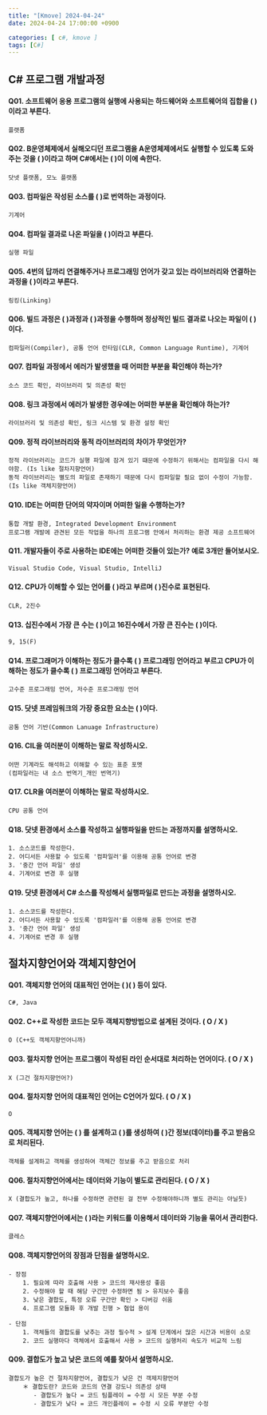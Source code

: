 ```yaml
---
title: "[Kmove] 2024-04-24"
date: 2024-04-24 17:00:00 +0900

categories: [ c#, kmove ]
tags: [C#]
---
```



## C# 프로그램 개발과정


 #### Q01. 소프트웨어 응용 프로그램의 실행에 사용되는 하드웨어와 소프트웨어의 집합을 (    )이라고 부른다.
    플랫폼

 #### Q02. B운영체제에서 실해오디던 프로그램을 A운영체제에서도 실행할 수 있도록 도와주는 것을 (    )이라고 하며 C#에서는 (     )이 이에 속한다.
    닷넷 플랫폼, 모노 플랫폼


 #### Q03. 컴파일은 작성된 소스를 (   )로 번역하는 과정이다.
    기계어

 #### Q04. 컴파일 결과로 나온 파일을 (    )이라고 부른다.
    실행 파일


 #### Q05. 4번의 답까리 연결해주거나 프로그래밍 언어가 갖고 있는 라이브러리와 연결하는 과정을 (     )이라고 부른다.
    링킹(Linking)


 #### Q06. 빌드 과정은 (    )과정과 (    )과정을 수행하며 정상적인 빌드 결과로 나오는 파일이 (    )이다.
    컴파일러(Compiler), 공통 언어 런타임(CLR, Common Language Runtime), 기계어


#### Q07. 컴파일 과정에서 에러가 발생했을 때 어떠한 부분을 확인해야 하는가?
    소스 코드 확인, 라이브러리 및 의존성 확인


#### Q08. 링크 과정에서 에러가 발생한 경우에는 어떠한 부분을 확인해야 하는가?
    라이브러리 및 의존성 확인, 링크 시스템 및 환경 설정 확인


#### Q09. 정적 라이브러리와 동적 라이브러리의 차이가 무엇인가?
    정적 라이브러리는 코드가 실행 파일에 잠겨 있기 떄문에 수정하기 위해서는 컴파일을 다시 해야함. (Is like 절차지향언어)
    동적 라이브러리는 별도의 파일로 존재하기 때문에 다시 컴파일할 필요 없이 수정이 가능함. (Is like 객체지향언어)


#### Q10. IDE는 어떠한 단어의 약자이며 어떠한 일을 수행하는가?
    통합 개발 환경, Integrated Development Environment
    프로그램 개발에 관견된 모든 작업을 하나의 프로그램 안에서 처리하는 환경 제공 소프트웨어

#### Q11. 개발자들이 주로 사용하는 IDE에는 어떠한 것들이 있는가? 예로 3개만 들어보시오.
    Visual Studio Code, Visual Studio, IntelliJ

#### Q12. CPU가 이해할 수 있는 언어를 (     )라고 부르며 (     )진수로 표현된다.
    CLR, 2진수


#### Q13. 십진수에서 가장 큰 수는 (     )이고 16진수에서 가장 큰 진수는 (     )이다.
    9, 15(F)


#### Q14. 프로그래머가 이해하는 정도가 클수록 (       ) 프로그래밍 언어라고 부르고 CPU가 이해하는 정도가 클수록 (      ) 프로그래밍 언어라고 부른다.
    고수준 프로그래밍 언어, 저수준 프로그래밍 언어


#### Q15. 닷넷 프레임워크의 가장 중요한 요소는 (      )이다.
    공통 언어 기반(Common Lanuage Infrastructure)


#### Q16. CIL을 여러분이 이해하는 말로 작성하시오.
    어떤 기계라도 해석하고 이해할 수 있는 표준 포멧
    (컴파일러는 내 소스 번역기_개인 번역기)


#### Q17. CLR을 여러분이 이해하는 말로 작성하시오.
    CPU 공통 언어


#### Q18. 닷넷 환경에서 소스를 작성하고 실행파일을 만드는 과정까지를 설명하시오.
    1. 소스코드를 작성한다.
    2. 어디서든 사용할 수 있도록 '컴파일러'를 이용해 공통 언어로 변경
    3. '중간 언어 파일' 생성
    4. 기계어로 변경 후 실행


#### Q19. 닷넷 환경에서 C# 소스를 작성해서 실행파일로 만드는 과정을 설명하시오.
    1. 소스코드를 작성한다.
    2. 어디서든 사용할 수 있도록 '컴파일러'를 이용해 공통 언어로 변경
    3. '중간 언어 파일' 생성
    4. 기계어로 변경 후 실행






## 절차지향언어와 객체지향언어


 #### Q01. 객체지향 언어의 대표적인 언어는 (     )(     ) 등이 있다.
    C#, Java


 #### Q02. C++로 작성한 코드는 모두 객체지향방법으로 설계된 것이다. ( O / X )
    O (C++도 객체지향언어니까)


 #### Q03. 절차지향 언어는 프로그램이 작성된 라인 순서대로 처리하는 언어이다. ( O / X )
    X (그건 절차지향언어?)


 #### Q04. 절차지향 언어의 대표적인 언어는 C언어가 있다. ( O / X )
    O


 #### Q05. 객체지향 언어는 (     ) 를 설계하고 (    )를 생성하여 (     )간 정보(데이터)를 주고 받음으로 처리된다.
    객체를 설계하고 객체를 생성하여 객체간 정보를 주고 받음으로 처리


 #### Q06. 절차지향언어에서는 데이터와 기능이 별도로 관리된다. ( O / X )
    X (결합도가 높고, 하나를 수정하면 관련된 걸 전부 수정해야하니까 별도 관리는 아닐듯)


 #### Q07. 객체지향언어에서는 (      )라는 키워드를 이용해서 데이터와 기능을 묶어서 관리한다.
    클레스


 #### Q08. 객체지향언어의 장점과 단점을 설명하시오.
    - 장점
        1. 필요에 따라 호출해 사용 > 코드의 재사용성 좋음
        2. 수정해야 할 때 해당 구간만 수정하면 됨 > 유지보수 좋음
        3. 낮은 결합도, 특정 오류 구간만 확인 > 디버깅 쉬움
        4. 프로그램 모듈화 후 개발 진행 > 협업 용이

    - 단점
        1. 객체들의 결합도를 낮추는 과정 필수적 > 설계 단계에서 많은 시간과 비용이 소모
        2. 코드 실행마다 객체에서 호출해서 사용 > 코드의 실행처리 속도가 비교적 느림


 #### Q09. 결합도가 높고 낮은 코드의 예를 찾아서 설명하시오.
    결합도가 높은 건 절차지향언어, 결합도가 낮은 건 객제지향언어
        ＊ 결합도란? 코드와 코드의 연결 강도나 의존성 상태
           - 결합도가 높다 = 코드 팀플레이 = 수정 시 모든 부분 수정
           - 결합도가 낮다 = 코드 개인플레이 = 수정 시 오류 부분만 수정